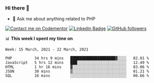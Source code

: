### Hi there 👋

<!--
**mustafaculban/mustafaculban** is a ✨ _special_ ✨ repository because its `README.md` (this file) appears on your GitHub profile.

Here are some ideas to get you started:

- 🌱 I’m currently learning ...
- 👯 I’m looking to collaborate on ...
- 🤔 I’m looking for help with ...
- 📫 How to reach me: ...
- 😄 Pronouns: ...
- ⚡ Fun fact: ...

-->
- 💬 Ask me about anything related to PHP

[![Contact me on Codementor](https://www.codementor.io/m-badges/karamusluk/book-session.svg)](https://www.codementor.io/@karamusluk?refer=badge)
[![Linkedin Badge](https://img.shields.io/badge/-Mustafa%20Culban-blue?style=social&logo=Linkedin&logoColor=blue&link=https://www.linkedin.com/in/mustafaculban/)](https://www.linkedin.com/in/mustafaculban/) 
[![GitHub followers](https://img.shields.io/github/followers/karamusluk?label=Follow&style=social)](https://github.com/karamusluk/?tab=follow)


📊 **This week I spent my time on**
<!--START_SECTION:waka-->
```text
Week: 15 March, 2021 - 22 March, 2021

PHP          34 hrs 9 mins   ████████████████████▓░░░░   82.01 % 
JavaScript   5 hrs 12 mins   ███░░░░░░░░░░░░░░░░░░░░░░   12.49 % 
HTML         1 hr 16 mins    ▓░░░░░░░░░░░░░░░░░░░░░░░░   03.06 % 
JSON         30 mins         ▒░░░░░░░░░░░░░░░░░░░░░░░░   01.21 % 
SQL          16 mins         ░░░░░░░░░░░░░░░░░░░░░░░░░   00.66 % 
```
<!--END_SECTION:waka-->

